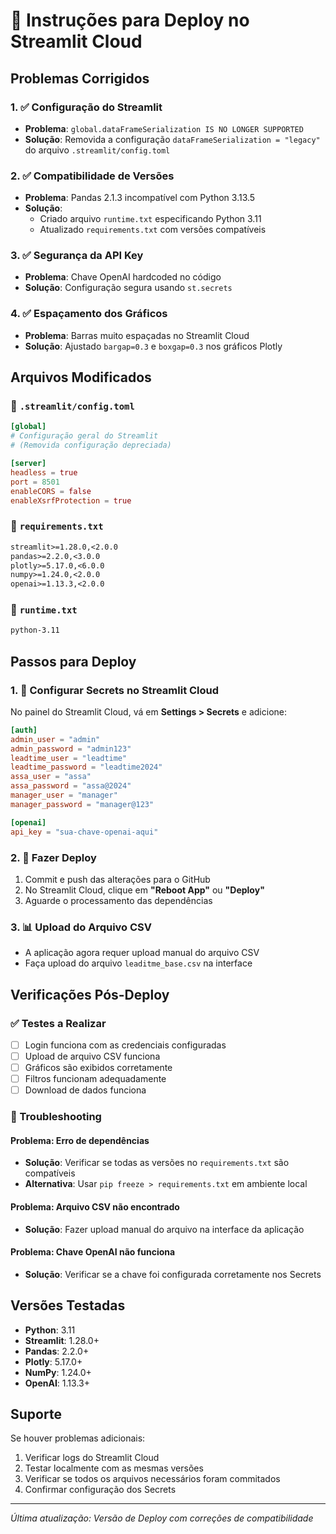 # 🚀 Instruções para Deploy no Streamlit Cloud

## Problemas Corrigidos

### 1. ✅ Configuração do Streamlit
- **Problema**: `global.dataFrameSerialization IS NO LONGER SUPPORTED`
- **Solução**: Removida a configuração `dataFrameSerialization = "legacy"` do arquivo `.streamlit/config.toml`

### 2. ✅ Compatibilidade de Versões
- **Problema**: Pandas 2.1.3 incompatível com Python 3.13.5
- **Solução**: 
  - Criado arquivo `runtime.txt` especificando Python 3.11
  - Atualizado `requirements.txt` com versões compatíveis

### 3. ✅ Segurança da API Key
- **Problema**: Chave OpenAI hardcoded no código
- **Solução**: Configuração segura usando `st.secrets`

### 4. ✅ Espaçamento dos Gráficos
- **Problema**: Barras muito espaçadas no Streamlit Cloud
- **Solução**: Ajustado `bargap=0.3` e `boxgap=0.3` nos gráficos Plotly

## Arquivos Modificados

### 📁 `.streamlit/config.toml`
```toml
[global]
# Configuração geral do Streamlit
# (Removida configuração depreciada)

[server]
headless = true
port = 8501
enableCORS = false
enableXsrfProtection = true
```

### 📁 `requirements.txt`
```txt
streamlit>=1.28.0,<2.0.0
pandas>=2.2.0,<3.0.0
plotly>=5.17.0,<6.0.0
numpy>=1.24.0,<2.0.0
openai>=1.13.3,<2.0.0
```

### 📁 `runtime.txt`
```txt
python-3.11
```

## Passos para Deploy

### 1. 🔑 Configurar Secrets no Streamlit Cloud
No painel do Streamlit Cloud, vá em **Settings > Secrets** e adicione:

```toml
[auth]
admin_user = "admin"
admin_password = "admin123"
leadtime_user = "leadtime"
leadtime_password = "leadtime2024"
assa_user = "assa"
assa_password = "assa@2024"
manager_user = "manager"
manager_password = "manager@123"

[openai]
api_key = "sua-chave-openai-aqui"
```

### 2. 🚀 Fazer Deploy
1. Commit e push das alterações para o GitHub
2. No Streamlit Cloud, clique em **"Reboot App"** ou **"Deploy"**
3. Aguarde o processamento das dependências

### 3. 📊 Upload do Arquivo CSV
- A aplicação agora requer upload manual do arquivo CSV
- Faça upload do arquivo `leaditme_base.csv` na interface

## Verificações Pós-Deploy

### ✅ Testes a Realizar
- [ ] Login funciona com as credenciais configuradas
- [ ] Upload de arquivo CSV funciona
- [ ] Gráficos são exibidos corretamente
- [ ] Filtros funcionam adequadamente
- [ ] Download de dados funciona

### 🔧 Troubleshooting

#### Problema: Erro de dependências
- **Solução**: Verificar se todas as versões no `requirements.txt` são compatíveis
- **Alternativa**: Usar `pip freeze > requirements.txt` em ambiente local

#### Problema: Arquivo CSV não encontrado
- **Solução**: Fazer upload manual do arquivo na interface da aplicação

#### Problema: Chave OpenAI não funciona
- **Solução**: Verificar se a chave foi configurada corretamente nos Secrets

## Versões Testadas

- **Python**: 3.11
- **Streamlit**: 1.28.0+
- **Pandas**: 2.2.0+
- **Plotly**: 5.17.0+
- **NumPy**: 1.24.0+
- **OpenAI**: 1.13.3+

## Suporte

Se houver problemas adicionais:
1. Verificar logs do Streamlit Cloud
2. Testar localmente com as mesmas versões
3. Verificar se todos os arquivos necessários foram commitados
4. Confirmar configuração dos Secrets

---
*Última atualização: Versão de Deploy com correções de compatibilidade* 